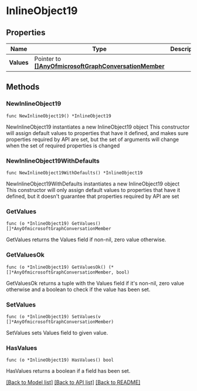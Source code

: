# InlineObject19

## Properties

Name | Type | Description | Notes
------------ | ------------- | ------------- | -------------
**Values** | Pointer to [**[]AnyOfmicrosoftGraphConversationMember**](AnyOfmicrosoftGraphConversationMember.md) |  | [optional] 

## Methods

### NewInlineObject19

`func NewInlineObject19() *InlineObject19`

NewInlineObject19 instantiates a new InlineObject19 object
This constructor will assign default values to properties that have it defined,
and makes sure properties required by API are set, but the set of arguments
will change when the set of required properties is changed

### NewInlineObject19WithDefaults

`func NewInlineObject19WithDefaults() *InlineObject19`

NewInlineObject19WithDefaults instantiates a new InlineObject19 object
This constructor will only assign default values to properties that have it defined,
but it doesn't guarantee that properties required by API are set

### GetValues

`func (o *InlineObject19) GetValues() []*AnyOfmicrosoftGraphConversationMember`

GetValues returns the Values field if non-nil, zero value otherwise.

### GetValuesOk

`func (o *InlineObject19) GetValuesOk() (*[]*AnyOfmicrosoftGraphConversationMember, bool)`

GetValuesOk returns a tuple with the Values field if it's non-nil, zero value otherwise
and a boolean to check if the value has been set.

### SetValues

`func (o *InlineObject19) SetValues(v []*AnyOfmicrosoftGraphConversationMember)`

SetValues sets Values field to given value.

### HasValues

`func (o *InlineObject19) HasValues() bool`

HasValues returns a boolean if a field has been set.


[[Back to Model list]](../README.md#documentation-for-models) [[Back to API list]](../README.md#documentation-for-api-endpoints) [[Back to README]](../README.md)


